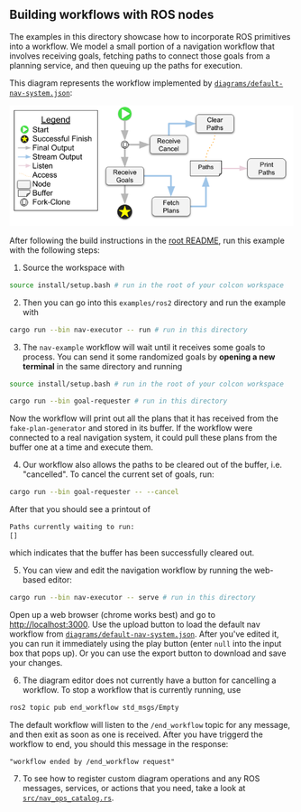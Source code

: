 ## Building workflows with ROS nodes

The examples in this directory showcase how to incorporate ROS primitives into a workflow. We model a small portion of a navigation workflow that involves receiving goals, fetching paths to connect those goals from a planning service, and then queuing up the paths for execution.

This diagram represents the workflow implemented by [`diagrams/default-nav-system.json`](diagrams/default-nav-system.json):

![nav-example-workflow](assets/figures/nav-example.png)

After following the build instructions in the [root README](../../README.md), run this example with the following steps:

1. Source the workspace with

```bash
source install/setup.bash # run in the root of your colcon workspace
```

2. Then you can go into this `examples/ros2` directory and run the example with

```bash
cargo run --bin nav-executor -- run # run in this directory
```

3. The `nav-example` workflow will wait until it receives some goals to process. You can send it some randomized goals by **opening a new terminal** in the same directory and running

```bash
source install/setup.bash # run in the root of your colcon workspace
```

```bash
cargo run --bin goal-requester # run in this directory
```

Now the workflow will print out all the plans that it has received from the `fake-plan-generator` and stored in its buffer. If the workflow were connected to a real navigation system, it could pull these plans from the buffer one at a time and execute them.

4. Our workflow also allows the paths to be cleared out of the buffer, i.e. "cancelled". To cancel the current set of goals, run:

```bash
cargo run --bin goal-requester -- --cancel
```

After that you should see a printout of

```
Paths currently waiting to run:
[]
```

which indicates that the buffer has been successfully cleared out.

5. You can view and edit the navigation workflow by running the web-based editor:

```bash
cargo run --bin nav-executor -- serve # run in this directory
```

Open up a web browser (chrome works best) and go to [http://localhost:3000](http://localhost:3000). Use the upload button to load the default nav workflow from [`diagrams/default-nav-system.json`](diagrams/default-nav-system.json). After you've edited it, you can run it immediately using the play button (enter `null` into the input box that pops up). Or you can use the export button to download and save your changes.

6. The diagram editor does not currently have a button for cancelling a workflow. To stop a workflow that is currently running, use

```bash
ros2 topic pub end_workflow std_msgs/Empty
```

The default workflow will listen to the `/end_workflow` topic for any message, and then exit as soon as one is received. After you have triggerd the workflow to end, you should this message in the response:

```
"workflow ended by /end_workflow request"
```

7. To see how to register custom diagram operations and any ROS messages, services, or actions that you need, take a look at [`src/nav_ops_catalog.rs`](src/nav_ops_catalog.rs).
